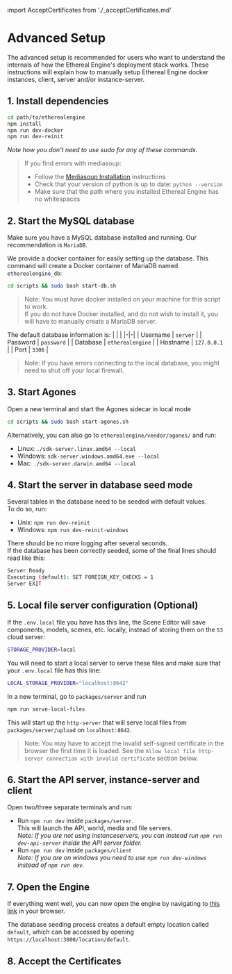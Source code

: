 import AcceptCertificates from './_acceptCertificates.md'

# Advanced Setup

The advanced setup is recommended for users who want to understand the internals of how the Ethereal Engine's deployment stack works.
These instructions will explain how to manually setup Ethereal Engine docker instances, client, server and/or instance-server.  

## 1. Install dependencies
```bash
cd path/to/etherealengine
npm install
npm run dev-docker
npm run dev-reinit
```
_Note how you don't need to use sudo for any of these commands._

> If you find errors with mediasoup:
> - Follow the [Mediasoup Installation](https://mediasoup.org/documentation/v3/mediasoup/installation/) instructions
> - Check that your version of python is up to date: `python --version`
> - Make sure that the path where you installed Ethereal Engine has no whitespaces

## 2. Start the MySQL database
Make sure you have a MySQL database installed and running. Our recommendation is `MariaDB`.

We provide a docker container for easily setting up the database. This command will create a Docker container of MariaDB named `etherealengine_db`:
```bash
cd scripts && sudo bash start-db.sh
```
> Note: You must have docker installed on your machine for this script to work.  
If you do not have Docker installed, and do not wish to install it, you will have to manually create a MariaDB server.


The default database information is:
| | |
|-|-|
| Username | `server` |
| Password | `password` |
| Database | `etherealengine` |
| Hostname | `127.0.0.1` |
| Port     | `3306` |
> Note: If you have errors connecting to the local database, you might need to shut off your local firewall.


## 3. Start Agones
Open a new terminal and start the Agones sidecar in local mode
```bash
cd scripts && sudo bash start-agones.sh
```
Alternatively, you can also go to `etherealengine/vendor/agones/` and run:
- Linux: `./sdk-server.linux.amd64 --local`
- Windows: `sdk-server.windows.amd64.exe --local`
- Mac: `./sdk-server.darwin.amd64 --local`

## 4. Start the server in database seed mode
Several tables in the database need to be seeded with default values.  
To do so, run:
- Unix: `npm run dev-reinit`
- Windows: `npm run dev-reinit-windows`

There should be no more logging after several seconds.  
If the database has been correctly seeded, some of the final lines should read like this:
```bash
Server Ready
Executing (default): SET FOREIGN_KEY_CHECKS = 1
Server EXIT
```

## 5. Local file server configuration (Optional)
If the `.env.local` file you have has this line, the Scene Editor will save components, models, scenes, etc. locally, instead of storing them on the `S3` cloud server:  
```bash
STORAGE_PROVIDER=local
```
You will need to start a local server to serve these files and make sure that your `.env.local` file has this line:
```bash
LOCAL_STORAGE_PROVIDER="localhost:8642"
```
In a new terminal, go to `packages/server` and run
```bash
npm run serve-local-files
```
This will start up the `http-server` that will serve local files from `packages/server/upload` on `localhost:8642`.  
> Note: You may have to accept the invalid self-signed certificate in the browser the first time it is loaded. See the `Allow local file http-server connection with invalid certificate` section below.

## 6. Start the API server, instance-server and client
Open two/three separate terminals and run:
- Run `npm run dev` inside `packages/server`.  
  This will launch the API, world, media and file servers.  
  _Note: If you are not using instanceservers, you can instead run `npm run dev-api-server` inside the API server folder._
- Run `npm run dev` inside `packages/client`  
  _Note: If you are on windows you need to use `npm run dev-windows` instead of `npm run dev`._

## 7. Open the Engine
If everything went well, you can now open the engine by navigating to [this link](https://localhost:3000/location/default) in your browser.  

The database seeding process creates a default empty location called `default`, which can be accessed by opening `https://localhost:3000/location/default`.

## 8. Accept the Certificates
<AcceptCertificates />

